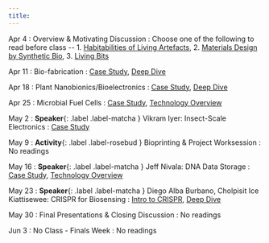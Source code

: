 ```yaml
---
title:
---
```


Apr 4
: Overview & Motivating Discussion
  : Choose one of the following to read before class -- 1. [Habitabilities of Living Artefacts](https://doi.org/10.57698/v16i2.05), 2. [Materials Design by Synthetic Bio](https://doi-org.offcampus.lib.washington.edu/10.1038/s41578-020-00265-w), 3. [Living Bits](https://doi.org/10.1145/3384657.3384783)

Apr 11
: Bio-fabrication
  : [Case Study](https://dl.acm.org/doi/10.1145/3563657.3596132), [Deep Dive](https://www.nature.com/articles/s41467-017-01084-4)

Apr 18
: Plant Nanobionics/Bioelectronics
  : [Case Study](https://doi-org.offcampus.lib.washington.edu/10.1002/adma.202005683), [Deep Dive](https://pubs.acs.org/doi/full/10.1021/ja410433b)
  
Apr 25
: Microbial Fuel Cells
  : [Case Study](https://ieeexplore-ieee-org.offcampus.lib.washington.edu/abstract/document/9937297), [Technology Overview](https://www.sciencedirect.com/science/article/pii/S0048969723013736)

May 2
: **Speaker**{: .label .label-matcha } Vikram Iyer: Insect-Scale Electronics
  : [Case Study](https://www.science.org/doi/full/10.1126/scirobotics.abb0839)

May 9
: **Activity**{: .label .label-rosebud } Bioprinting & Project Worksession
  : No readings

May 16
: **Speaker**{: .label .label-matcha } Jeff Nivala: DNA Data Storage
  : [Case Study](https://www.nature.com/articles/s41589-020-00711-4), [Technology Overview](https://www.nature.com/articles/s41576-019-0125-3)

May 23
: **Speaker**{: .label .label-matcha } Diego Alba Burbano, Cholpisit Ice Kiattisewee: CRISPR for Biosensing
  : [Intro to CRISPR](https://innovativegenomics.org/crisprpedia/), [Deep Dive](https://www-annualreviews-org.offcampus.lib.washington.edu/content/journals/10.1146/annurev-chembioeng-100522-114706)

May 30
: Final Presentations & Closing Discussion
  : No readings

Jun 3
: No Class - Finals Week
  : No readings